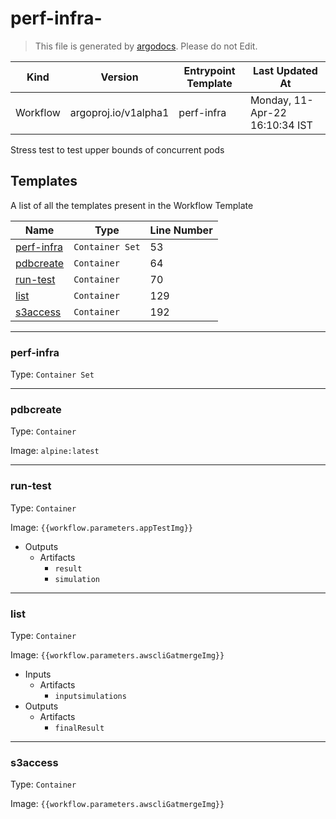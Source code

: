 # perf-infra-

> This file is generated by [argodocs](https://github.com/rohankmr414/argodocs). Please do not Edit.

|Kind|Version|Entrypoint Template|Last Updated At|
|----|----|----|----|
|Workflow|argoproj.io/v1alpha1|perf-infra|Monday, 11-Apr-22 16:10:34 IST|

Stress test to test upper bounds of concurrent pods
## Templates

A list of all the templates present in the Workflow Template

|Name|Type|Line Number|
|----|----|----|
|[perf-infra](#perf-infra)|`Container Set`|53|
|[pdbcreate](#pdbcreate)|`Container`|64|
|[run-test](#run-test)|`Container`|70|
|[list](#list)|`Container`|129|
|[s3access](#s3access)|`Container`|192|

---

### perf-infra

Type: `Container Set`



---

### pdbcreate

Type: `Container`



Image: `alpine:latest`


---

### run-test

Type: `Container`



Image: `{{workflow.parameters.appTestImg}}`

- Outputs
    - Artifacts
        - `result`
        - `simulation`

---

### list

Type: `Container`



Image: `{{workflow.parameters.awscliGatmergeImg}}`

- Inputs
    - Artifacts
        - `inputsimulations`
- Outputs
    - Artifacts
        - `finalResult`

---

### s3access

Type: `Container`



Image: `{{workflow.parameters.awscliGatmergeImg}}`


